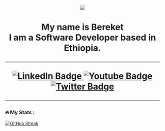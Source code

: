 <p align="center">
  <img src="https://capsule-render.vercel.app/api?text=Hey Everyone!🕹️&animation=fadeIn&type=waving&color=gradient&height=100"/>
</p>

<h1 align="center">
My name is Bereket<br>
I am a Software Developer based in Ethiopia.
</p>

---

<div id="badges">
  <a href="https://www.linkedin.com/in/bereket-lemma">
    <img src="https://img.shields.io/badge/LinkedIn-blue?style=for-the-badge&logo=linkedin&logoColor=white" alt="LinkedIn Badge"/>
  </a>
  <a href="t.me/fa_con">
    <img src="https://img.shields.io/badge/Telegram-blue?style=for-the-badge&logo=telegram&logoColor=white" alt="Youtube Badge"/>
  </a>
  <a href="https://twitter.com/Berek_et">
    <img src="https://img.shields.io/badge/Twitter-blue?style=for-the-badge&logo=twitter&logoColor=white" alt="Twitter Badge"/>
  </a>
</div>

---

### :fire: My Stats :
[![GitHub Streak](https://streak-stats.demolab.com/?user=Bereky&theme=dark)](https://git.io/streak-stats)


